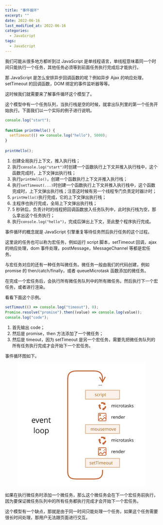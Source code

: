 ```yaml
---
title: "事件循环"
excerpt: ""
date: 2022-06-16
last_modified_at: 2022-06-16
categories:
  - JavaScript
tags:
  - JavaScript
---
```


我们可能从很多地方都听到过 JavaScript 是单线程语言，单线程意味着同一个时间只能执行一个任务，其他任务必须等到前面任务执行完成后才能执行。

那 JavaScript 是怎么安排异步回调函数的呢？例如异步 Ajax 的响应处理，setTimeout 的回调函数，DOM 绑定的事件监听器等等。

这时候我们就需要来了解事件循环这个模型了。

这个模型中有一个任务队列，当执行栈是空的时候，就拿出队列里的第一个任务开始执行。下面我们以一个实际的例子进行说明。

```javascript
console.log("start");

function printHello() {
  setTimeout(() => console.log("hello"), 5000);
}

printHello();
```

1. 创建全局执行上下文，推入执行栈；
2. 执行`console.log("start")`时创建一个函数执行上下文并推入执行栈中，这个函数完成时，上下文弹出执行栈；
3. 执行`printHello()`，创建一个函数执行上下文并推入执行栈；
4. 执行`setTimeout(...)`时创建一个函数执行上下文并推入执行栈中，这个函数完成时，上下文弹出执行栈；注意这时候有另一个线程专门负责定时器计时；
5. `printHello()`执行完成，它的上下文弹出执行栈；
6. 主程序也执行完成，全局上下文弹出执行栈；
7. 5 秒钟后，负责计时的线程把回调函数放入任务队列中，此时执行栈为空，那么拿出这个任务执行；
8. 执行`console.log("hello")`，完成后弹出上下文，至此整个程序执行完成。

事件循环的概念就是 JavaScript 引擎重复等待任务然后执行任务的这个过程。

这里说的任务也可以称为宏任务，例如运行 script 脚本，setTimeout 回调，ajax 的响应处理，dom 事件处理，postMessage，MessageChannel 等都是宏任务。

与宏任务对应的还有一种任务叫微任务。微任务一般由我们的代码创建，例如 promise 的 then/catch/finally，或者 queueMicrotask 函数添加的微任务。

在完成一个宏任务后，会执行所有微任务队列中的所有微任务。然后执行下一个宏任务，或者进行渲染。

看看下面这个示例。

```javascript
setTimout(() => console.log("timeout"), 0);
Promise.resolve("promise").then((value) => console.log(value));
console.log("code");
```

1. 首先输出 code；
2. 然后是 promise，then 方法添加了一个微任务；
3. 然后是 timeout，因为 setTimeout 是另一个宏任务，需要先把微任务队列的所有任务执行完成才会开始下一个宏任务。

事件循环图如下。

<figure>
  <img src="/assets/images/eventLoop-full.svg">
</figure>

如果在执行微任务时添加一个微任务，那么这个微任务会在下一个宏任务前执行，因为要保证微任务队列中的所有任务都执行完成才会开始下一个宏任务。

这个模型有一个缺点，那就是由于同一时间只能处理一个任务，如果这个任务需要很长时间处理，那用户无法跟页面进行交互。
